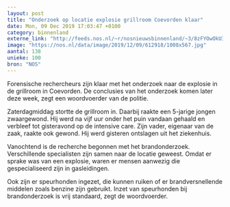 ```yaml
---
layout: post
title: "Onderzoek op locatie explosie grillroom Coevorden klaar"
date: Mon, 09 Dec 2019 17:03:47 +0100
category: binnenland
externe_link: "http://feeds.nos.nl/~r/nosnieuwsbinnenland/~3/8zFYOwOkUI8/2314023"
image: "https://nos.nl/data/image/2019/12/09/612918/1008x567.jpg"
aantal: 138
unieke: 100
bron: "NOS"
---
```


<p>Forensische rechercheurs zijn klaar met het onderzoek naar de explosie in de grillroom in Coevorden. De conclusies van het onderzoek komen later deze week, zegt een woordvoerder van de politie.</p>
<p>Zaterdagmiddag stortte de grillroom in. Daarbij raakte een 5-jarige jongen zwaargewond. Hij werd na vijf uur onder het puin vandaan gehaald en verbleef tot gisteravond op de intensive care. Zijn vader, eigenaar van de zaak, raakte ook gewond. Hij werd gisteren ontslagen uit het ziekenhuis.</p>
<p>Vanochtend is de recherche begonnen met het brandonderzoek. Verschillende specialisten zijn samen naar de locatie geweest. Omdat er sprake was van een explosie, waren er mensen aanwezig die gespecialiseerd zijn in gasleidingen.</p>
<p>Ook zijn er speurhonden ingezet, die kunnen ruiken of er brandversnellende middelen zoals benzine zijn gebruikt. Inzet van speurhonden bij brandonderzoek is vrij standaard, zegt de woordvoerder.</p><img src="http://feeds.feedburner.com/~r/nosnieuwsbinnenland/~4/8zFYOwOkUI8" height="1" width="1" alt=""/>
